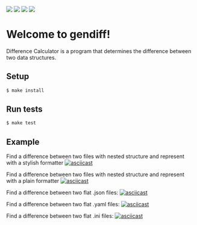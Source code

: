 ![](https://github.com/mburdastyh/frontend-project-lvl2/workflows/linter-auto/badge.svg)
![](https://github.com/mburdastyh/frontend-project-lvl2/workflows/tests-auto/badge.svg)
<a href="https://codeclimate.com/github/mburdastyh/frontend-project-lvl2/maintainability"><img src="https://api.codeclimate.com/v1/badges/a67ce897417ce4b2a6ba/maintainability" /></a>
<a href="https://codeclimate.com/github/mburdastyh/frontend-project-lvl2/test_coverage"><img src="https://api.codeclimate.com/v1/badges/a67ce897417ce4b2a6ba/test_coverage" /></a>

# Welcome to gendiff!
Difference Calculator is a program that determines the difference between two data structures.

## Setup
```sh
$ make install
```

## Run tests
```sh
$ make test
```

## Example

Find a difference between two files with nested structure and represent with a stylish formatter
[![asciicast](https://asciinema.org/a/Lfhzov1sy3JHiJY55UOeEPvbs.svg)](https://asciinema.org/a/Lfhzov1sy3JHiJY55UOeEPvbs)

Find a difference between two files with nested structure and represent with a plain formatter
[![asciicast](https://asciinema.org/a/3OTCC68LXd1Tf91Vi8GTgiLJS.svg)](https://asciinema.org/a/3OTCC68LXd1Tf91Vi8GTgiLJS)

Find a difference between two flat .json files:
[![asciicast](https://asciinema.org/a/4NDKOUQANYBMbi8YOY7nbVOcI.svg)](https://asciinema.org/a/4NDKOUQANYBMbi8YOY7nbVOcI)

Find a difference between two flat .yaml files:
[![asciicast](https://asciinema.org/a/NHkSx8vq5ezzmutGgp7rNdo9Y.svg)](https://asciinema.org/a/NHkSx8vq5ezzmutGgp7rNdo9Y)

Find a difference between two flat .ini files:
[![asciicast](https://asciinema.org/a/lcPIt4xVPW6XVUXyfZ1YNfgXU.svg)](https://asciinema.org/a/lcPIt4xVPW6XVUXyfZ1YNfgXU)
